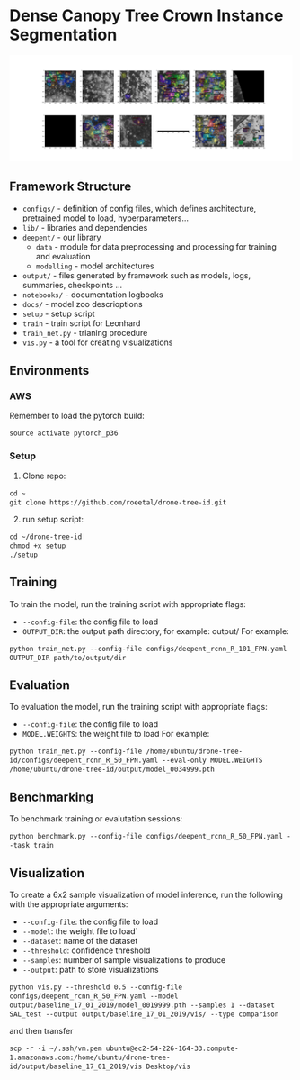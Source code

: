 # Dense Canopy Tree Crown Instance Segmentation

<div align="center">
  <img src="docs/home.png"/>
</div>

## Framework Structure
* `configs/` - definition of config files, which defines architecture, pretrained model to load, hyperparameters...
* `lib/` - libraries and dependencies
* `deepent/` - our library
    * `data` - module for data preprocessing and processing for training and evaluation
    * `modelling` - model architectures
* `output/` - files generated by framework such as models, logs, summaries, checkpoints ...
* `notebooks/` - documentation logbooks
* `docs/` - model zoo descrioptions
* `setup` - setup script
* `train` - train script for Leonhard
* `train_net.py` - trianing procedure
* `vis.py` - a tool for creating visualizations

## Environments

### AWS

Remember to load the pytorch build:
```
source activate pytorch_p36
```

### Setup

1. Clone repo:
```
cd ~
git clone https://github.com/roeetal/drone-tree-id.git
```
2. run setup script:
```
cd ~/drone-tree-id
chmod +x setup
./setup
```

## Training

To train the model, run the training script with appropriate flags:
* `--config-file`: the config file to load
* `OUTPUT_DIR`: the output path directory, for example: output/<name of experiment>
For example:
```
python train_net.py --config-file configs/deepent_rcnn_R_101_FPN.yaml OUTPUT_DIR path/to/output/dir
```

## Evaluation

To evaluation the model, run the training script with appropriate flags:
* `--config-file`: the config file to load
* `MODEL.WEIGHTS`: the weight file to load
For example:
```
python train_net.py --config-file /home/ubuntu/drone-tree-id/configs/deepent_rcnn_R_50_FPN.yaml --eval-only MODEL.WEIGHTS /home/ubuntu/drone-tree-id/output/model_0034999.pth
```

## Benchmarking
To benchmark training or evalutation sessions:
```
python benchmark.py --config-file configs/deepent_rcnn_R_50_FPN.yaml --task train
```


## Visualization

To create a 6x2 sample visualization of model inference, run the following with the appropriate arguments:
* `--config-file`: the config file to load
* `--model`: the weight file to load`
* `--dataset`: name of the dataset
* `--threshold`: confidence threshold
* `--samples`: number of sample visualizations to produce
* `--output`: path to store visualizations
```
python vis.py --threshold 0.5 --config-file configs/deepent_rcnn_R_50_FPN.yaml --model output/baseline_17_01_2019/model_0019999.pth --samples 1 --dataset SAL_test --output output/baseline_17_01_2019/vis/ --type comparison
```
and then transfer
```
scp -r -i ~/.ssh/vm.pem ubuntu@ec2-54-226-164-33.compute-1.amazonaws.com:/home/ubuntu/drone-tree-id/output/baseline_17_01_2019/vis Desktop/vis
```
